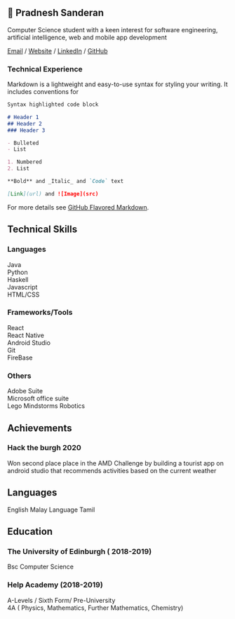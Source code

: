 ## 🙂 Pradnesh Sanderan

Computer Science student with a keen interest for software engineering, artificial intelligence, web and mobile app development

[Email](mailto:pradneshsanderan@gmail.com) / [Website](https://pradneshsanderan.github.io/pradneshsanderan/) / [LinkedIn](https://www.linkedin.com/in/pradnesh-sanderan-70b24b19a/) / [GitHub](https://github.com/pradneshsanderan) 
### Technical Experience

Markdown is a lightweight and easy-to-use syntax for styling your writing. It includes conventions for

```markdown
Syntax highlighted code block

# Header 1
## Header 2
### Header 3

- Bulleted
- List

1. Numbered
2. List

**Bold** and _Italic_ and `Code` text

[Link](url) and ![Image](src)
```

For more details see [GitHub Flavored Markdown](https://guides.github.com/features/mastering-markdown/).

## Technical Skills
### Languages
Java <br>
Python <br>
Haskell <br>
Javascript <br>
HTML/CSS 

### Frameworks/Tools
React <br>
React Native <br>
Android Studio <br>
Git <br>
FireBase

### Others
Adobe Suite <br>
Microsoft office suite <br>
Lego Mindstorms Robotics<br>

## Achievements
### Hack the burgh 2020
Won second place place in the AMD Challenge by building a tourist app on android studio that recommends activities based on the current weather


## Languages
English
Malay Language
Tamil  


## Education

### The University of Edinburgh ( 2018-2019)
Bsc Computer Science

### Help Academy (2018-2019)
A-Levels / Sixth Form/ Pre-University
<br>
4A ( Physics, Mathematics, Further Mathematics, Chemistry)


